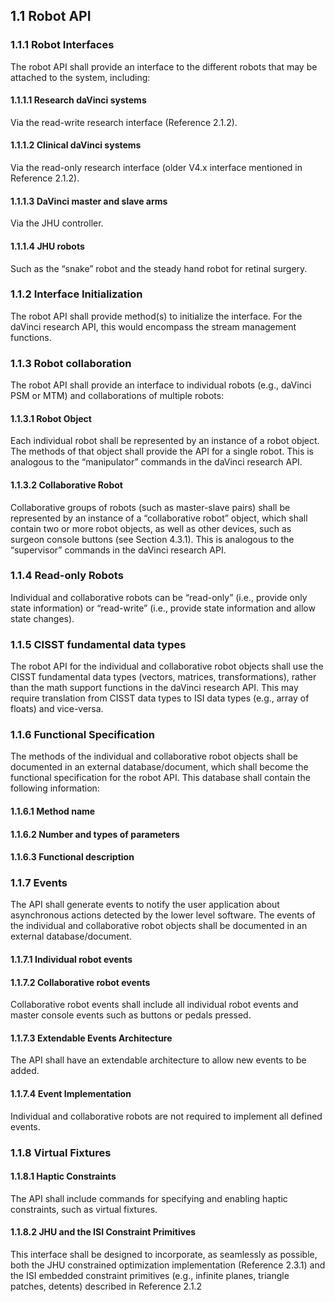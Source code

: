 ## 1.1 Robot API

### 1.1.1 Robot Interfaces

The robot API shall provide an interface to the different robots that may be attached to the system, including:

#### 1.1.1.1 Research daVinci systems

Via the read-write research interface (Reference 2.1.2).

#### 1.1.1.2 Clinical daVinci systems

Via the read-only research interface (older V4.x interface mentioned in Reference 2.1.2).

#### 1.1.1.3 DaVinci master and slave arms

Via the JHU controller.

#### 1.1.1.4 JHU robots

Such as the “snake” robot and the steady hand robot for retinal surgery.

### 1.1.2 Interface Initialization

The robot API shall provide method(s) to initialize the interface. For the daVinci research API, this would encompass the stream management functions.

### 1.1.3 Robot collaboration

The robot API shall provide an interface to individual robots (e.g., daVinci PSM or MTM) and collaborations of multiple robots:

#### 1.1.3.1 Robot Object

Each individual robot shall be represented by an instance of a robot object. The methods of that object shall provide the API for a single robot. This is analogous to the “manipulator” commands in the daVinci research API.

#### 1.1.3.2 Collaborative Robot

Collaborative groups of robots (such as master-slave pairs) shall be represented by an instance of a “collaborative robot” object, which shall contain two or more robot objects, as well as other devices, such as surgeon console buttons (see Section 4.3.1). This is analogous to the “supervisor” commands in the daVinci research API.

### 1.1.4 Read-only Robots

Individual and collaborative robots can be “read-only” (i.e., provide only state information) or “read-write” (i.e., provide state information and allow state changes).

### 1.1.5 CISST fundamental data types

The robot API for the individual and collaborative robot objects shall use the CISST fundamental data types (vectors, matrices, transformations), rather than the math support functions in the daVinci research API. This may require translation from CISST data types to ISI data types (e.g., array of floats) and vice-versa.

### 1.1.6 Functional Specification

The methods of the individual and collaborative robot objects shall be documented in an external database/document, which shall become the functional specification for the robot API. This database shall contain the following information:

#### 1.1.6.1 Method name

#### 1.1.6.2 Number and types of parameters

#### 1.1.6.3 Functional description

### 1.1.7 Events

The API shall generate events to notify the user application about asynchronous actions detected by the lower level software. The events of the individual and collaborative robot objects shall be documented in an external database/document.

#### 1.1.7.1 Individual robot events

#### 1.1.7.2 Collaborative robot events

Collaborative robot events shall include all individual robot events and master console events such as buttons or pedals pressed.

#### 1.1.7.3 Extendable Events Architecture

The API shall have an extendable architecture to allow new events to be added.

#### 1.1.7.4 Event Implementation

Individual and collaborative robots are not required to implement all defined events.

### 1.1.8 Virtual Fixtures

#### 1.1.8.1 Haptic Constraints

The API shall include commands for specifying and enabling haptic constraints, such as virtual fixtures.

#### 1.1.8.2 JHU and the ISI Constraint Primitives

This interface shall be designed to incorporate, as seamlessly as possible, both the JHU constrained optimization implementation (Reference 2.3.1) and the ISI embedded constraint primitives (e.g., infinite planes, triangle patches, detents) described in Reference 2.1.2
